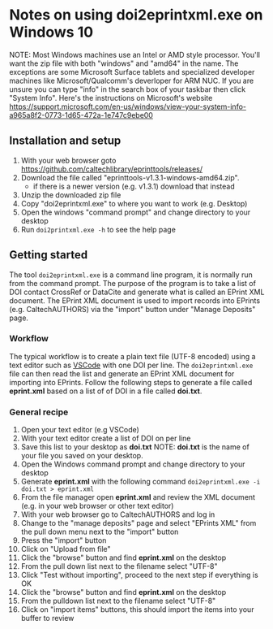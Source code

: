 Notes on using doi2eprintxml.exe on Windows 10
==============================================

NOTE: Most Windows machines use an Intel or AMD style processor. You'll want the zip file with both "windows" and "amd64" in the name. The exceptions are some Microsoft Surface tablets and specialized developer machines like Microsoft/Qualcomm's deverloper for ARM NUC. If you are unsure you can type "info" in the search box of your taskbar then click "System Info". Here's the instructions on Microsoft's website <https://support.microsoft.com/en-us/windows/view-your-system-info-a965a8f2-0773-1d65-472a-1e747c9ebe00>

Installation and setup
----------------------

1. With your web browser goto https://github.com/caltechlibrary/eprinttools/releases/
2. Download the file called "eprinttools-v1.3.1-windows-amd64.zip".
    + if there is a newer version (e.g. v1.3.1) download that instead
3. Unzip the downloaded zip file
4. Copy "doi2eprintxml.exe" to where you want to work (e.g. Desktop)
5. Open the windows "command prompt" and change directory to your desktop
6. Run `doi2printxml.exe -h` to see the help page

Getting started
---------------

The tool `doi2eprintxml.exe` is a command line program, it is normally
run from the command prompt. The purpose of the program is to take
a list of DOI contact CrossRef or DataCite and generate what is called
an EPrint XML document. The EPrint XML document is used to import
records into EPrints (e.g. CaltechAUTHORS) via the "import" button 
under "Manage Deposits" page.

### Workflow

The typical workflow is to create a plain text file (UTF-8 encoded)
using a text editor such as [VSCode](https://code.visualstudio.com/) with one DOI per 
line. The `doi2eprintxml.exe` file can then read the list and 
generate an EPrint XML document for importing into EPrints. Follow 
the following steps to generate a file called **eprint.xml** based 
on a list of of DOI in a file called **doi.txt**.

### General recipe

1. Open your text editor (e.g VSCode)
2. With your text editor create a list of DOI on per line 
3. Save this list to your desktop as **doi.txt**
    NOTE: **doi.txt** is the name of your file you saved on your desktop.
4. Open the Windows command prompt and change directory to your desktop
5. Generate **eprint.xml** with the following command
    `doi2eprintxml.exe -i doi.txt > eprint.xml`
6. From the file manager open **eprint.xml** and review the XML document (e.g. in your web browser or other text editor)
7. With your web browser go to CaltechAUTHORS and log in
8. Change to the "manage deposits" page and select "EPrints XML" from the pull down menu next to the "import" button
9. Press the "import" button
10. Click on "Upload from file"
11. Click the "browse" button and find **eprint.xml** on the desktop
12. From the pull down list next to the filename select "UTF-8"
13. Click "Test without importing", proceed to the next step if everything is OK
14. Click the "browse" button and find **eprint.xml** on the desktop
15. From the pulldown list next to the filename select "UTF-8"
16. Click on "import items" buttons, this should import the items into your buffer to review

